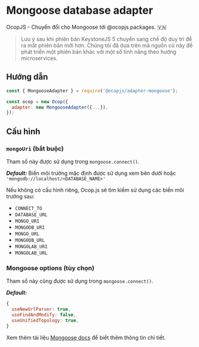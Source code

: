 <!--[meta]
section: api
subSection: database-adapters
title: Mongoose adapter
[meta]-->

# Mongoose database adapter

OcopJS - Chuyển đổi cho Mongoose tới @ocopjs packages. 🇻🇳

> Lưu ý sau khi phiên bản KeystoneJS 5 chuyển sang chế độ duy trì để ra mắt
> phiên bản mới hơn. Chúng tôi đã dựa trên mã nguồn cũ này để phát triển một
> phiên bản khác với một số tính năng theo hướng microservices.

## Hướng dẫn

```javascript
const { MongooseAdapter } = require('@ocopjs/adapter-mongoose');

const ocop = new Ocop({
  adapter: new MongooseAdapter({...}),
});
```

## Cấu hình

### `mongoUri` (bắt buộc)

Tham số này được sử dụng trong `mongoose.connect()`.

**_Default:_** Biến môi trường mặc định được sử dụng xem bên dưới hoặc
`'mongodb://localhost/<DATABASE_NAME>'`

Nếu không có cấu hình riêng, Ocop.js sẽ tìm kiếm sử dụng các biến môi trường
sau:

- `CONNECT_TO`
- `DATABASE_URL`
- `MONGO_URI`
- `MONGODB_URI`
- `MONGO_URL`
- `MONGODB_URL`
- `MONGOLAB_URI`
- `MONGOLAB_URL`

### Mongoose options (tùy chọn)

Tham số này cũng được sử dụng trong `mongoose.connect()`.

**_Default:_**

```javascript
{
  useNewUrlParser: true,
  useFindAndModify: false,
  useUnifiedTopology: true,
}
```

Xem thêm tài liệu
[Mongoose docs](https://mongoosejs.com/docs/api.html#mongoose_Mongoose-connect)
để biết thêm thông tin chi tiết.
